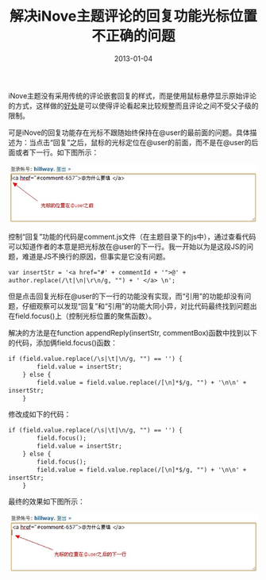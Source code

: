 ﻿---
title: "解决iNove主题评论的回复功能光标位置不正确的问题"
date: 2013-01-04
categories: 
  - "website"
tags: 
  - "inove"
  - "光标"
  - "回复"
  - "评论"
---

iNove主题没有采用传统的评论嵌套回复的样式，而是使用鼠标悬停显示原始评论的方式，这样做的[好处](http://www.jfsay.com/archives/628.html "弃用评论留言的嵌套回复功能")是可以使得评论看起来比较规整而且评论之间不受父子级的限制。

可是iNove的回复功能存在光标不跟随始终保持在@user的最前面的问题。具体描述为：当点击“回复”之后，鼠标的光标定位在@user的前面，而不是在@user的后面或者下一行。如下图所示：

![@user1](/images/8345075715_76621dc06f_z.jpg)

控制“回复”功能的代码是comment.js文件（在主题目录下的js中），通过查看代码可以知道作者的本意是把光标放在@user的下一行。我一开始以为是这段JS的问题，难道是JS不换行的原因，但事实是它没有问题。

```
var insertStr = '<a href="#' + commentId + '">@' + author.replace(/\t|\n|\r\n/g, "") + ' </a> \n';
```

但是点击回复光标在@user的下一行的功能没有实现，而“引用”的功能却没有问题，仔细观察可以发现“回复”和“引用”的功能大同小异，对比代码最终找到问题出在field.focus()上（控制光标位置的聚焦函数）。

解决的方法是在function appendReply(insertStr, commentBox)函数中找到以下的代码，添加俩field.focus()函数：

```
if (field.value.replace(/\s|\t|\n/g, "") == '') {		
		field.value = insertStr;
	} else {		
		field.value = field.value.replace(/[\n]*$/g, "") + '\n\n' + insertStr;
	}
```

修改成如下的代码：

```
if (field.value.replace(/\s|\t|\n/g, "") == '') {
		field.focus();
		field.value = insertStr;
	} else {
		field.focus();
		field.value = field.value.replace(/[\n]*$/g, "") + '\n\n' + insertStr;
	}
```

最终的效果如下图所示：

![@user2](/images/8346131508_75ac50d0ec_z.jpg)
